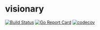 # visionary

[![Build Status](https://travis-ci.org/andrewsmedina/visionary.svg?branch=master)](https://travis-ci.org/andrewsmedina/visionary)
[![Go Report Card](https://goreportcard.com/badge/github.com/andrewsmedina/visionary)](https://goreportcard.com/report/github.com/andrewsmedina/visionary)
[![codecov](https://codecov.io/gh/andrewsmedina/visionary/branch/master/graph/badge.svg)](https://codecov.io/gh/andrewsmedina/visionary)
